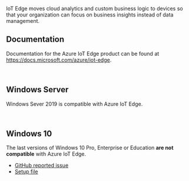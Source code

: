 IoT Edge moves cloud analytics and custom business logic to devices so that your organization can focus on business insights instead of data management.

## Documentation
Documentation for the Azure IoT Edge product can be found at https://docs.microsoft.com/azure/iot-edge.

<br>

## Windows Server
Windows Sever 2019 is compatible with Azure IoT Edge.

<br>

## Windows 10
The last versions of Windows 10 Pro, Enterprise or Education **are not compatible** with Azure IoT Edge.
 * [GitHub reported issue](https://github.com/Azure/iotedge/issues/2400)
 * [Setup file](https://github.com/Azure/iotedge/blob/master/scripts/windows/setup/IotEdgeSecurityDaemon.ps1)
